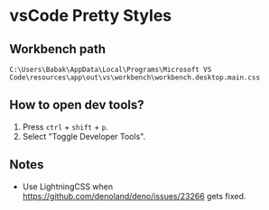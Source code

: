 # vsCode Pretty Styles

## Workbench path

```
C:\Users\Babak\AppData\Local\Programs\Microsoft VS Code\resources\app\out\vs\workbench\workbench.desktop.main.css
```

## How to open dev tools?

1. Press `ctrl` + `shift` + `p`.
2. Select "Toggle Developer Tools".

## Notes

-   Use LightningCSS when https://github.com/denoland/deno/issues/23266 gets fixed.
